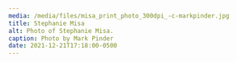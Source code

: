 ```yaml
---
media: /media/files/misa_print_photo_300dpi_-c-markpinder.jpg
title: Stephanie Misa
alt: Photo of Stephanie Misa.
caption: Photo by Mark Pinder
date: 2021-12-21T17:18:00-0500
---
```

